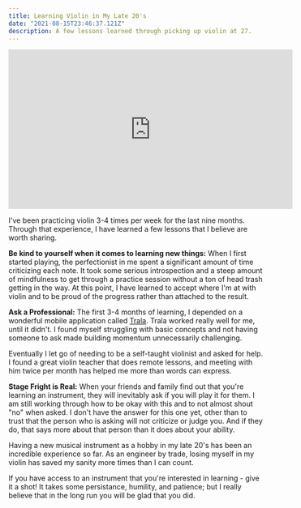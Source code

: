 ```yaml
---
title: Learning Violin in My Late 20's
date: "2021-08-15T23:46:37.121Z"
description: A few lessons learned through picking up violin at 27.
---
```

<iframe width="560" height="315" src="https://www.youtube.com/embed/TnQKEH7qOUA" title="YouTube video player" frameborder="0" allow="accelerometer; autoplay; clipboard-write; encrypted-media; gyroscope; picture-in-picture" allowfullscreen></iframe>

I've been practicing violin 3-4 times per week for the last nine months. Through that experience, I have learned a few lessons that I believe are worth sharing.

**Be kind to yourself when it comes to learning new things:** When I first started playing, the perfectionist in me spent a significant amount of time criticizing each note. It took some serious introspection and a steep amount of mindfulness to get through a practice session without a ton of head trash getting in the way. At this point, I have learned to accept where I'm at with violin and to be proud of the progress rather than attached to the result.

**Ask a Professional:** The first 3-4 months of learning, I depended on a wonderful mobile application called [Trala](https://www.trala.com/). Trala worked really well for me, until it didn't. I found myself struggling with basic concepts and not having someone to ask made building momentum unnecessarily challenging.

Eventually I let go of needing to be a self-taught violinist and asked for help. I found a great violin teacher that does remote lessons, and meeting with him twice per month has helped me more than words can express. 

**Stage Fright is Real:** When your friends and family find out that you're learning an instrument, they will inevitably ask if you will play it for them. I am still working through how to be okay with this and to not almost shout "no" when asked. I don't have the answer for this one yet, other than to trust that the person who is asking will not criticize or judge you. And if they do, that says more about that person than it does about your ability. 

Having a new musical instrument as a hobby in my late 20's has been an incredible experience so far. As an engineer by trade, losing myself in my violin has saved my sanity more times than I can count.

If you have access to an instrument that you're interested in learning - give it a shot! It takes some persistance, humility, and patience;  but I really believe that in the long run you will be glad that you did. 
